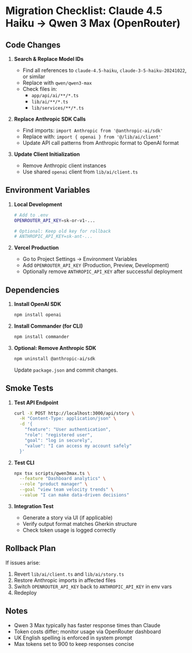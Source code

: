 # Migration Checklist: Claude 4.5 Haiku → Qwen 3 Max (OpenRouter)

## Code Changes

1. **Search & Replace Model IDs**
   - Find all references to `claude-4.5-haiku`, `claude-3-5-haiku-20241022`, or similar
   - Replace with `qwen/qwen3-max`
   - Check files in:
     - `app/api/ai/**/*.ts`
     - `lib/ai/**/*.ts`
     - `lib/services/**/*.ts`

2. **Replace Anthropic SDK Calls**
   - Find imports: `import Anthropic from '@anthropic-ai/sdk'`
   - Replace with: `import { openai } from '@/lib/ai/client'`
   - Update API call patterns from Anthropic format to OpenAI format

3. **Update Client Initialization**
   - Remove Anthropic client instances
   - Use shared `openai` client from `lib/ai/client.ts`

## Environment Variables

1. **Local Development**
   ```bash
   # Add to .env
   OPENROUTER_API_KEY=sk-or-v1-...
   
   # Optional: Keep old key for rollback
   # ANTHROPIC_API_KEY=sk-ant-...
   ```

2. **Vercel Production**
   - Go to Project Settings → Environment Variables
   - Add `OPENROUTER_API_KEY` (Production, Preview, Development)
   - Optionally remove `ANTHROPIC_API_KEY` after successful deployment

## Dependencies

1. **Install OpenAI SDK**
   ```bash
   npm install openai
   ```

2. **Install Commander (for CLI)**
   ```bash
   npm install commander
   ```

3. **Optional: Remove Anthropic SDK**
   ```bash
   npm uninstall @anthropic-ai/sdk
   ```
   Update `package.json` and commit changes.

## Smoke Tests

1. **Test API Endpoint**
   ```bash
   curl -X POST http://localhost:3000/api/story \
     -H "Content-Type: application/json" \
     -d '{
       "feature": "User authentication",
       "role": "registered user",
       "goal": "log in securely",
       "value": "I can access my account safely"
     }'
   ```

2. **Test CLI**
   ```bash
   npx tsx scripts/qwen3max.ts \
     --feature "Dashboard analytics" \
     --role "product manager" \
     --goal "view team velocity trends" \
     --value "I can make data-driven decisions"
   ```

3. **Integration Test**
   - Generate a story via UI (if applicable)
   - Verify output format matches Gherkin structure
   - Check token usage is logged correctly

## Rollback Plan

If issues arise:

1. Revert `lib/ai/client.ts` and `lib/ai/story.ts`
2. Restore Anthropic imports in affected files
3. Switch `OPENROUTER_API_KEY` back to `ANTHROPIC_API_KEY` in env vars
4. Redeploy

## Notes

- Qwen 3 Max typically has faster response times than Claude
- Token costs differ; monitor usage via OpenRouter dashboard
- UK English spelling is enforced in system prompt
- Max tokens set to 900 to keep responses concise

